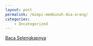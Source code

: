 ```yaml
---
layout: post
permalink: /mimpi-membunuh-dua-orang/
categories:
    - Uncategorized
---
```


[Baca Selengkapnya](/08)